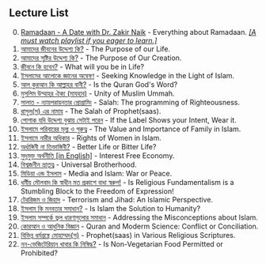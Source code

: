 ## **Lecture List**
00. [Ramadaan - A Date with Dr. Zakir Naik](https://www.youtube.com/playlist?list=PLLy9xTYtFm4Qq4qrXRFzlV_Se5I4yvpQY) - Everything about Ramadaan. *<u>[A must watch playlist if you eager to learn.]</u>*
01. [আমাদের জীবনের উদ্দেশ্য কি?](https://www.youtube.com/watch?v=8V6D6D-jAhM&list=PLHun7ABvrklVdiOEIxhI5_Q-EYoNKeGKB&index=26) - The Purpose of our Life.
03. [আমাদের সৃষ্টির উদ্দেশ্য কি?](https://www.youtube.com/watch?v=07qrh051Ujo&list=PLHun7ABvrklVdiOEIxhI5_Q-EYoNKeGKB&index=14) - The Purpose of Our Creation.
04. [জীবনে কি হবেন?](https://www.youtube.com/watch?v=sp3q6foNMtY&list=PLHun7ABvrklVdiOEIxhI5_Q-EYoNKeGKB&index=1) - What will you be in Life?
05. [ইসলামের আলোকে জ্ঞানের অন্বেষণ](https://www.youtube.com/watch?v=JeIq9Ct3F-4&list=PLHun7ABvrklVdiOEIxhI5_Q-EYoNKeGKB&index=21) - Seeking Knowledge in the Light of Islam.
06. [আল কুরআন কি আল্লাহর বানী?](https://www.youtube.com/watch?v=XMSSedM0MtY) - Is the Quran God's Word?
07. [মুসলিম উম্মাহর ঐক্য (মাযহাব)](https://www.youtube.com/watch?v=GNoOmIOknbI&list=PLeuUSsVfNWZC3wL8bogTBcR_rk_VWP5cy&index=4) - Unity of Muslim Ummah.
08. [সালাত - ন্যায়পরায়নতার প্রোগ্রামিং](https://www.youtube.com/watch?v=Y2m-ZhlTGoY&list=PLeuUSsVfNWZC3wL8bogTBcR_rk_VWP5cy) - Salah: The programming of Righteousness.
09. [রাসুল(স) এর নামায](https://www.youtube.com/watch?v=GSdyJM-MfDs) - The Salah of Prophet(saas).
10. [পোশাক যদি উদ্দেশ্য বুঝায় সেটাই পরেন](https://www.youtube.com/watch?v=DiHlftUg7eo) - If the Label Shows your Intent, Wear it.
11. [ইসলামে পরিবারের মূল্য ও গুরুত্ব](https://www.youtube.com/watch?v=HupZeMRdVYg&list=PLHun7ABvrklVdiOEIxhI5_Q-EYoNKeGKB&index=4) - The Value and Importance of Family in Islam.
12. [ইসলামে নারীর অধিকার](https://www.youtube.com/watch?v=Ih7jOYlNsxs) - Rights of Women in Islam.
13. [অর্ধাঙ্গিনী না তিক্তাঙ্গিনী?](https://www.youtube.com/watch?v=BkU_yarAwP4&list=PLHun7ABvrklVdiOEIxhI5_Q-EYoNKeGKB&index=9) - Better Life or Bitter Life?
14. [সুদমুক্ত অর্থনীতি [in English]](https://www.youtube.com/watch?v=q67ulrQCUug) - Interest Free Economy.
15. [বিশ্বজনীন ভ্রাতৃত্ব](https://www.youtube.com/watch?v=zMnNx4Qj4Hc&list=PLHun7ABvrklVdiOEIxhI5_Q-EYoNKeGKB&index=28) - Universal Brotherhood.
16. [মিডিয়া এন্ড ইসলাম](https://www.youtube.com/watch?v=3z6ybmoQSNc&list=PLHun7ABvrklVdiOEIxhI5_Q-EYoNKeGKB&index=18) - Media and Islam: War or Peace.
17. [ধর্মীয় মৌলবাদ কি স্বাধীন মত প্রকাশে বাধা স্বরুপ!](https://www.youtube.com/watch?v=0IQsE0xoL7U&list=PLHun7ABvrklVdiOEIxhI5_Q-EYoNKeGKB&index=19) - Is Religious Fundamentalism is a Stumbling Block to the Freedom of Expression!
18. [টেররিজম ও জিহাদ](https://www.youtube.com/watch?v=O1KXr_H5qwg&list=PLHun7ABvrklVdiOEIxhI5_Q-EYoNKeGKB&index=13) - Terrorism and Jihad: An Islamic Perspective.
19. [ইসলাম কি মনবতার সমাধান?](https://www.youtube.com/watch?v=QpOH1k6LEa0&list=PLHun7ABvrklVdiOEIxhI5_Q-EYoNKeGKB&index=16) - Is Islam the Solution to Humanity?
20. [ইসলাম সম্পর্কে ভুল ধারণাগুলোর সমাধান](https://www.youtube.com/watch?v=2NAoV686S8c&list=PLHun7ABvrklVdiOEIxhI5_Q-EYoNKeGKB&index=8) - Addressing the Misconceptions about Islam.
21. [কোরআন ও আধুনিক বিজ্ঞান](https://www.youtube.com/watch?v=n7DG-uhrdG8&list=PLHun7ABvrklVdiOEIxhI5_Q-EYoNKeGKB&index=12) - Quran and Moderm Science: Conflict or Conciliation.
22. [বিভিন্ন ধর্মগ্রন্থে মোহাম্মদ(স)](https://www.youtube.com/watch?v=r5mk-xmSo_4&list=PLHun7ABvrklVdiOEIxhI5_Q-EYoNKeGKB&index=7) - Prophet(saas) in Various Religious Scriptures.
23. [নন-ভেজিটেরিয়ান খাবার কি নিষিদ্ধ?](https://www.youtube.com/watch?v=sFs_XQvSqF4&list=PLHun7ABvrklVdiOEIxhI5_Q-EYoNKeGKB&index=15) - Is Non-Vegetarian Food Permitted or Prohibited?